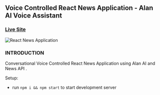 ## Voice Controlled React News Application - Alan AI Voice Assistant

### [Live Site](https://news-reading-ai-pw4hqiwiu-tarunkumar.vercel.app/)

![React News Application](https://imgur.com/0d2mCel)

### INTRODUCTION
Conversational Voice Controlled React News Application using Alan AI and News API . 

Setup:
- run ```npm i && npm start``` to start development server

